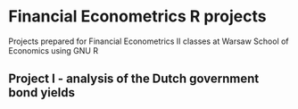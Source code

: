 # Financial Econometrics R projects

Projects prepared for Financial Econometrics II classes at Warsaw School of Economics using GNU R

## Project I - analysis of the Dutch government bond yields

